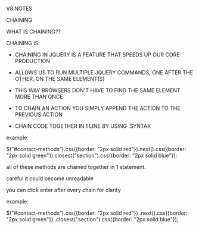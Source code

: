 V8 NOTES 

CHAINING 

WHAT IS CHAINING??

CHAINING IS:

- CHAINING IN JQUERY IS A FEATURE THAT SPEEDS UP OUR CORE PRODUCTION

- ALLOWS US TO RUN MULTIPLE JQUERY COMMANDS, ONE AFTER THE OTHER, ON THE SAME ELEMENT(S)

- THIS WAY BROWSERS DON'T HAVE TO FIND THE SAME ELEMENT MORE THAN ONCE

- TO CHAIN AN ACTION YOU SIMPLY APPEND THE ACTION TO THE PREVIOUS ACTION

- CHAIN CODE TOGETHER IN 1 LINE BY USING .SYNTAX


example:

$("#contact-methods").css({border: "2px solid red"}).next().css({border: "2px solid green"}).closest("section").css({border: "2px solid blue"});

all of these methods are chained together in 1 statement. 

careful it could become unreadable 

you can click enter after every chain for clarity 

example: 

$("#contact-methods").css({border: "2px solid red"})
.next().css({border: "2px solid green"})
.closest("section").css({border: "2px solid blue"});
